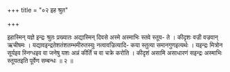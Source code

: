 +++
title = "०२ इह श्रुत"

+++

इहास्मिन् यज्ञे इन्द्रः श्रुतः प्रख्यातः अद्यास्मिन् दिवसे अस्मे अस्माभिः स्तवे स्तूय- ते । कीदृशः वज्री वज्रवान् ऋचीषमः । यद्यावइन्द्रतेशतंशतम्भमीरुतस्युः नत्वावज्रित्यादि- कया स्तुत्या समानगुणइत्यर्थः । यइन्द्रः मित्रोन सूर्यइव स्निग्धइव वा जनेषु यशः अन्नं कीर्तिं च वा चक्रे करोति । कीदृशं असामि असाधारणं सइन्द्रः अस्माभिः स्तूयतइति पूर्वेण सम्बन्धः ॥ २ ॥
